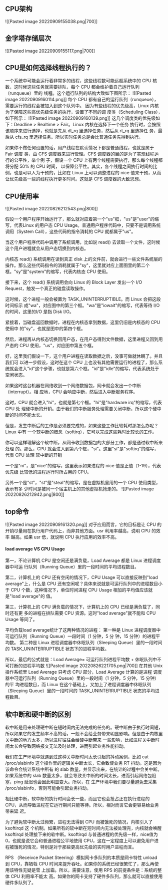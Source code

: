
## CPU架构
![[Pasted image 20220909155038.png|700]]

## 金字塔存储层次
![[Pasted image 20220909155117.png|700]]

## CPU是如何选择线程执行的？
一个系统中可能会运行着非常多的线程，这些线程数可能远超系统中的 CPU 核 数，这时候这些任务就需要排队，每个 CPU 都会维护着自己运行队列（runqueue）里的 线程。这个运行队列的结构大致如下图所示：
![[Pasted image 20220909160114.png]]
每个 CPU 都有自己的运行队列（runqueue），需要运行的线程会被加入到这个队列中。 因为有些线程的优先级高，Linux 内核为了保障这些高优先级任务的执行，设置了不同的调 度类（Scheduling Class），如下所示：
![[Pasted image 20220909160139.png]]
这几个调度类的优先级如下：Deadline > Realtime > Fair。Linux 内核在选择下一个任务 执行时，会按照该顺序来进行选择，也就是先从 dl_rq 里选择任务，然后从 rt_rq 里选择任 务，最后从 cfs_rq 里选择任务。所以实时任务总是会比普通任务先得到执行。

如果你不做任何设置的话，用户线程在默认情况下都是普通线程，也就是属于 Fair 调度 类，由 CFS 调度器来进行管理。CFS 调度器的目的是为了实现线程运行的公平性，举个例 子，假设一个 CPU 上有两个线程需要执行，那么每个线程都将分配 50% 的 CPU 时间， 以保障公平性。其实，各个线程之间执行时间的比例，也是可以人为干预的，比如在 Linux 上可以调整进程的 nice 值来干预，从而让优先级高一些的线程执行更多时间。这就是 CFS 调度器的大致思想。

## CPU使用率
![[Pasted image 20220826212543.png|800]]

假设一个用户程序开始运行了，那么就对应着第一个"us"框，"us"是"user"的缩写，代表Linux 的用户态 CPU Usage。普通用户程序代码中，只要不是调用系统调用（System Call），这些代码的指令消耗的 CPU 就都属于"us"。

当这个用户程序代码中调用了系统调用，比如说 read() 去读取一个文件，这时候这个用户进程就会从用户态切换到内核态。

内核态 read() 系统调用在读到真正 disk 上的文件前，就会进行一些文件系统层的操作。那么这些代码指令的消耗就属于"sy"，这里就对应上面图里的第二个框。"sy"是"system"的缩写，代表内核态 CPU 使用。

接下来，这个 read() 系统调用会向 Linux 的 Block Layer 发出一个 I/O Request，触发一个真正的磁盘读取操作。

这时候，这个进程一般会被置为 TASK_UNINTERRUPTIBLE。而 Linux 会把这段时间标示 成"wa"，对应图中的第三个框。"wa"是"iowait"的缩写，代表等待 I/O 的时间，这里的I/O 是指 Disk I/O。

紧接着，当磁盘返回数据时，进程在内核态拿到数据，这里仍旧是内核态的 CPU 使用中 的"sy"，也就是图中的第四个框。

然后，进程再从内核态切换回用户态，在用户态得到文件数据，这里进程又回到用户态的 CPU 使用，"us"，对应图中第五个框。

好，这里我们假设一下，这个用户进程在读取数据之后，没事可做就休眠了。并且我们可 以进一步假设，这时在这个 CPU 上也没有其他需要运行的进程了，那么系统就会进入"id"这个步骤，也就是第六个框。"id"是"idle"的缩写，代表系统处于空闲状态。

如果这时这台机器在网络收到一个网络数据包，网卡就会发出一个中断（interrupt）。相 应地，CPU 会响应中断，然后进入中断服务程序。

这时，CPU 就会进入"hi"，也就是第七个框。"hi"是"hardware irq"的缩写，代表 CPU 处 理硬中断的开销。由于我们的中断服务处理需要关闭中断，所以这个硬中断的时间不能太长。

但是，发生中断后的工作是必须要完成的，如果这些工作比较耗时那怎么办呢？Linux 中有 一个软中断的概念（softirq），它可以完成这些耗时比较长的工作。

你可以这样理解这个软中断，从网卡收到数据包的大部分工作，都是通过软中断来处理 的。那么，CPU 就会进入到第八个框，"si"。这里"si"是"softirq"的缩写，代表 CPU 处理 软中断的开销

一个是"ni"，是"nice"的缩写，这里表示如果进程的 nice 值是正值（1-19），代表优先级 比较低的进程运行时所占用的 CPU。

另外一个是"st"，"st"是"steal"的缩写，是在虚拟机里用的一个 CPU 使用类型，表示有多 少时间是被同一个宿主机上的其他虚拟机抢走的。
![[Pasted image 20220826212942.png|800]]

## top命令
![[Pasted image 20220909161320.png]]
对于应用而言，它的目标是让 CPU 的开销尽量用在执行用户代码上，而非其他方面。usr 利用率越高，说明 CPU 的效率 越高。如果 usr 低，就说明 CPU 执行应用的效率不高。

#### load average   VS   CPU Usage
第一，不论计算机 CPU 是空闲还是满负载，Load Average 都是 Linux 进程调度器中可运 行队列（Running Queue）里的一段时间的平均进程数目。

第二，计算机上的 CPU 还有空闲的情况下，CPU Usage 可以直接反映到"load average"上，什么是 CPU 还有空闲呢？具体来说就是可运行队列中的进程数目小于 CPU 个数，这种情况下，单位时间进程 CPU Usage 相加的平均值应该就是"load average"的 值。

第三，计算机上的 CPU 满负载的情况下，计算机上的 CPU 已经是满负载了，同时还有更 多的进程在排队需要 CPU 资源。这时"load average"就不能和 CPU Usage 等同了。

平均负载load average统计了这两种情况的进程：
第一种是 Linux 进程调度器中可运行队列（Running Queue）一段时间（1 分钟，5 分 钟，15 分钟）的进程平均数。
第二种是 Linux 进程调度器中休眠队列（Sleeping Queue）里的一段时间的 TASK_UNINTERRUPTIBLE 状态下的进程平均数。

所以，最后的公式就是：Load Average= 可运行队列进程平均数 + 休眠队列中不可打断的进程平均数
![[Pasted image 20220826221705.png|700]]
在其他 Unix 操作系统里 Load Average 只考虑 CPU 部分，Load Average 计算的是进程 调度器中可运行队列（Running Queue）里的一段时间（1 分钟，5 分钟，15 分钟）的平 均进程数目，而 Linux 在这个基础上，又加上了进程调度器中休眠队列（Sleeping Queue）里的一段时间的 TASK_UNINTERRUPTIBLE 状态的平均进程数目。

## 软中断和硬中断的区别
软中断是用来处理硬中断在短时间内无法完成的任务的。硬中断由于执行时间短，所以如果它的发生频率不高的话，一般不会给业务带来明显影响。但是由于内核里关中断的地方太多，所以进程往往会给硬中断带来 一些影响，比如进程关中断时间太长会导致网络报文无法及时处理，进而引起业务性能抖动。

我们在生产环境中就遇到过这种关中断时间太长引起的抖动案例，比如 cat /proc/slabinfo 这个操作里的逻辑关中断太长，它会致使业务 RT 抖动。这是因为该命令会统计系统中所有 的 slab 数量，并显示出来，在统计的过程中会关中断。如果系统中的 slab 数量太多，就会导致关中断的时间太长，进而引起网络包阻塞，ping 延迟也会因此明显变大。所以，在 生产环境中我们要尽量避免去采集 /proc/slabinfo，否则可能会引起业务抖动。

相比硬中断，软中断的执行时间会长一些，而且它也会抢占正在执行进程的 CPU，从而导致进程在它运行期间只能等待。所以，相对而言它会更容易给业务带来延 迟。

为了避免软中断太过频繁，进程无法得到 CPU 而被饿死的情况，内核引入了 ksoftirqd 这 个机制。如果所有的软中断在短时间内无法被处理完，内核就会唤醒 ksoftirqd 处理接下来的软中断。ksoftirqd 与普通进程的优先级一样，nice值为0，也就是说它会和普通进程公平地使用 CPU，这在一定程度上可以避免用户进程被饿死的情况，特别是对于那些更高优先级的实时用户进程而言。

RPS （Receivce Packet Steering）模拟网卡多队列的本质是网卡特性 unload 到 CPU，靠牺牲 CPU 时间来提升吞吐。如果你的系统已经很繁忙了，那么再使用该特性无疑是雪 上加霜。所以，需要注意，使用 RPS 的前提条件是：系统的整体 CPU 利用率不能太 高。如果你的网卡支持了硬件多队列，那么就可以直接使用硬件多队列了。

